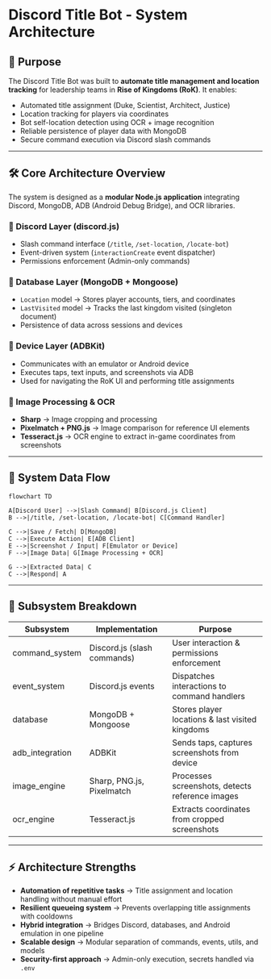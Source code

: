 # Discord Title Bot - System Architecture

## 🎯 Purpose

The Discord Title Bot was built to **automate title management and location tracking** for leadership teams in **Rise of Kingdoms (RoK)**. It enables:

- Automated title assignment (Duke, Scientist, Architect, Justice)
- Location tracking for players via coordinates
- Bot self-location detection using OCR + image recognition
- Reliable persistence of player data with MongoDB
- Secure command execution via Discord slash commands

---

## 🛠 Core Architecture Overview

The system is designed as a **modular Node.js application** integrating Discord, MongoDB, ADB (Android Debug Bridge), and OCR libraries.

### 🔹 Discord Layer (discord.js)
- Slash command interface (`/title`, `/set-location`, `/locate-bot`)
- Event-driven system (`interactionCreate` event dispatcher)
- Permissions enforcement (Admin-only commands)

### 🔹 Database Layer (MongoDB + Mongoose)
- `Location` model → Stores player accounts, tiers, and coordinates
- `LastVisited` model → Tracks the last kingdom visited (singleton document)
- Persistence of data across sessions and devices

### 🔹 Device Layer (ADBKit)
- Communicates with an emulator or Android device
- Executes taps, text inputs, and screenshots via ADB
- Used for navigating the RoK UI and performing title assignments

### 🔹 Image Processing & OCR
- **Sharp** → Image cropping and processing
- **Pixelmatch + PNG.js** → Image comparison for reference UI elements
- **Tesseract.js** → OCR engine to extract in-game coordinates from screenshots

---

## 🔗 System Data Flow

```mermaid
flowchart TD

A[Discord User] -->|Slash Command| B[Discord.js Client]
B -->|/title, /set-location, /locate-bot| C[Command Handler]

C -->|Save / Fetch| D[MongoDB]
C -->|Execute Action| E[ADB Client]
E -->|Screenshot / Input| F[Emulator or Device]
F -->|Image Data| G[Image Processing + OCR]

G -->|Extracted Data| C
C -->|Respond| A
```

---

## 🧩 Subsystem Breakdown

| Subsystem       | Implementation             | Purpose |
|-----------------|---------------------------|---------|
| command_system  | Discord.js (slash commands) | User interaction & permissions enforcement |
| event_system    | Discord.js events          | Dispatches interactions to command handlers |
| database        | MongoDB + Mongoose         | Stores player locations & last visited kingdoms |
| adb_integration | ADBKit                     | Sends taps, captures screenshots from device |
| image_engine    | Sharp, PNG.js, Pixelmatch  | Processes screenshots, detects reference images |
| ocr_engine      | Tesseract.js               | Extracts coordinates from cropped screenshots |

---

## ⚡ Architecture Strengths

- **Automation of repetitive tasks** → Title assignment and location handling without manual effort
- **Resilient queueing system** → Prevents overlapping title assignments with cooldowns
- **Hybrid integration** → Bridges Discord, databases, and Android emulation in one pipeline
- **Scalable design** → Modular separation of commands, events, utils, and models
- **Security-first approach** → Admin-only execution, secrets handled via `.env`